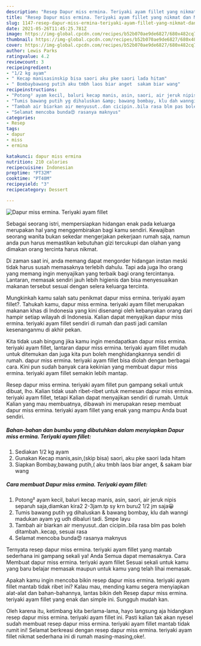 ```yaml
---
description: "Resep Dapur miss ermina. Teriyaki ayam fillet yang nikmat dan Mudah Dibuat"
title: "Resep Dapur miss ermina. Teriyaki ayam fillet yang nikmat dan Mudah Dibuat"
slug: 1147-resep-dapur-miss-ermina-teriyaki-ayam-fillet-yang-nikmat-dan-mudah-dibuat
date: 2021-05-26T11:45:25.781Z
image: https://img-global.cpcdn.com/recipes/b52b070ae9de6827/680x482cq70/dapur-miss-ermina-teriyaki-ayam-fillet-foto-resep-utama.jpg
thumbnail: https://img-global.cpcdn.com/recipes/b52b070ae9de6827/680x482cq70/dapur-miss-ermina-teriyaki-ayam-fillet-foto-resep-utama.jpg
cover: https://img-global.cpcdn.com/recipes/b52b070ae9de6827/680x482cq70/dapur-miss-ermina-teriyaki-ayam-fillet-foto-resep-utama.jpg
author: Lewis Parks
ratingvalue: 4.2
reviewcount: 3
recipeingredient:
- "1/2 kg ayam"
- " Kecap manisasinskip bisa saori aku pke saori lada hitam"
- " Bombaybawang putih aku tmbh laos biar anget  sakam biar wang"
recipeinstructions:
- "Potong² ayam kecil, baluri kecap manis, asin, saori, air jeruk nipis separuh saja,diamkan kira2 2-3jam.tp sy krn buru2 1/2 jm saja😀"
- "Tumis bawang putih yg dihaluskan &amp; bawang bombay, klu dah wanngi madukan ayam yg udh dibaluri tadi. Smpe layu"
- "Tambah air biarkan air menyusut..dan cicipin..bila rasa blm pas boleh ditambah..kecap, sesuai rasa"
- "Selamat mencoba bunda😍 rasanya maknyus"
categories:
- Resep
tags:
- dapur
- miss
- ermina

katakunci: dapur miss ermina 
nutrition: 210 calories
recipecuisine: Indonesian
preptime: "PT32M"
cooktime: "PT40M"
recipeyield: "3"
recipecategory: Dessert

---
```



![Dapur miss ermina. Teriyaki ayam fillet](https://img-global.cpcdn.com/recipes/b52b070ae9de6827/680x482cq70/dapur-miss-ermina-teriyaki-ayam-fillet-foto-resep-utama.jpg)

Sebagai seorang istri, mempersiapkan hidangan enak pada keluarga merupakan hal yang menggembirakan bagi kamu sendiri. Kewajiban seorang  wanita bukan sekedar mengerjakan pekerjaan rumah saja, namun anda pun harus memastikan kebutuhan gizi tercukupi dan olahan yang dimakan orang tercinta harus nikmat.

Di zaman  saat ini, anda memang dapat mengorder hidangan instan meski tidak harus susah memasaknya terlebih dahulu. Tapi ada juga lho orang yang memang ingin menyajikan yang terbaik bagi orang tercintanya. Lantaran, memasak sendiri jauh lebih higienis dan bisa menyesuaikan makanan tersebut sesuai dengan selera keluarga tercinta. 



Mungkinkah kamu salah satu penikmat dapur miss ermina. teriyaki ayam fillet?. Tahukah kamu, dapur miss ermina. teriyaki ayam fillet merupakan makanan khas di Indonesia yang kini disenangi oleh kebanyakan orang dari hampir setiap wilayah di Indonesia. Kalian dapat menyajikan dapur miss ermina. teriyaki ayam fillet sendiri di rumah dan pasti jadi camilan kesenanganmu di akhir pekan.

Kita tidak usah bingung jika kamu ingin mendapatkan dapur miss ermina. teriyaki ayam fillet, lantaran dapur miss ermina. teriyaki ayam fillet mudah untuk ditemukan dan juga kita pun boleh menghidangkannya sendiri di rumah. dapur miss ermina. teriyaki ayam fillet bisa diolah dengan berbagai cara. Kini pun sudah banyak cara kekinian yang membuat dapur miss ermina. teriyaki ayam fillet semakin lebih mantap.

Resep dapur miss ermina. teriyaki ayam fillet pun gampang sekali untuk dibuat, lho. Kalian tidak usah ribet-ribet untuk memesan dapur miss ermina. teriyaki ayam fillet, tetapi Kalian dapat menyajikan sendiri di rumah. Untuk Kalian yang mau membuatnya, dibawah ini merupakan resep membuat dapur miss ermina. teriyaki ayam fillet yang enak yang mampu Anda buat sendiri.

<!--inarticleads1-->

##### Bahan-bahan dan bumbu yang dibutuhkan dalam menyiapkan Dapur miss ermina. Teriyaki ayam fillet:

1. Sediakan 1/2 kg ayam
1. Gunakan  Kecap manis,asin,(skip bisa) saori, aku pke saori lada hitam
1. Siapkan  Bombay,bawang putih,( aku tmbh laos biar anget, &amp; sakam biar wang




<!--inarticleads2-->

##### Cara membuat Dapur miss ermina. Teriyaki ayam fillet:

1. Potong² ayam kecil, baluri kecap manis, asin, saori, air jeruk nipis separuh saja,diamkan kira2 2-3jam.tp sy krn buru2 1/2 jm saja😀
1. Tumis bawang putih yg dihaluskan &amp; bawang bombay, klu dah wanngi madukan ayam yg udh dibaluri tadi. Smpe layu
1. Tambah air biarkan air menyusut..dan cicipin..bila rasa blm pas boleh ditambah..kecap, sesuai rasa
1. Selamat mencoba bunda😍 rasanya maknyus




Ternyata resep dapur miss ermina. teriyaki ayam fillet yang mantab sederhana ini gampang sekali ya! Anda Semua dapat memasaknya. Cara Membuat dapur miss ermina. teriyaki ayam fillet Sesuai sekali untuk kamu yang baru belajar memasak maupun untuk kamu yang telah lihai memasak.

Apakah kamu ingin mencoba bikin resep dapur miss ermina. teriyaki ayam fillet mantab tidak ribet ini? Kalau mau, mending kamu segera menyiapkan alat-alat dan bahan-bahannya, lantas bikin deh Resep dapur miss ermina. teriyaki ayam fillet yang enak dan simple ini. Sungguh mudah kan. 

Oleh karena itu, ketimbang kita berlama-lama, hayo langsung aja hidangkan resep dapur miss ermina. teriyaki ayam fillet ini. Pasti kalian tak akan nyesel sudah membuat resep dapur miss ermina. teriyaki ayam fillet mantab tidak rumit ini! Selamat berkreasi dengan resep dapur miss ermina. teriyaki ayam fillet nikmat sederhana ini di rumah masing-masing,oke!.

